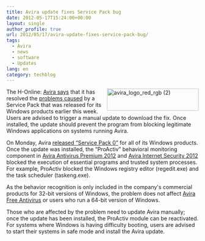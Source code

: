```yaml
---
title: Avira update fixes Service Pack bug
date: 2012-05-17T15:24:00+00:00
layout: single
author_profile: true
url: 2012/05/17/avira-update-fixes-service-pack-bug/
tags:
  - Avira
  - news
  - software
  - Updates
lang: en
category: techblog
---
```

[<img title="avira_logo_red_rgb (2)" border="0" alt="avira_logo_red_rgb (2)" align="right" src="http://lh5.ggpht.com/-gcP63jJ_vTE/T7URF1NsIKI/AAAAAAAAGBA/oIwLEIgnmNU/avira_logo_red_rgb%252520%2525282%252529_thumb%25255B1%25255D.jpg?imgmax=800" width="240" height="58" />](http://lh5.ggpht.com/-EjEJ2cUIVf0/T7URDsDF6tI/AAAAAAAAGA4/8EHIgvUirW4/s1600-h/avira_logo_red_rgb%252520%2525282%252529%25255B3%25255D.jpg)The H-Online: [Avira says](http://www.avira.com/en/proactiv-application-blocking) that it has resolved the [problems caused](/2012/05/avira-av-update-hangs-systems.html) by a Service Pack that was released for its Windows products earlier this week. Users are advised to trigger a manual update to download the fix. Once installed, the update should prevent the program from blocking legitimate Windows applications on systems running Avira. 

On Monday, Avira [released “Service Pack 0”](http://forum.avira.com/wbb/index.php?page=Thread&postID=1179175#post1179175) for all of its Windows products. Once the update was installed, the “ProActiv” behavioral monitoring component in [Avira Antivirus Premium 2012](http://www.avira.com/en/for-home-avira-antivirus-premium) and [Avira Internet Security 2012](http://www.avira.com/en/for-home-avira-internet-security) blocked the execution of essential programs and trusted system processes. For example, ProActiv blocked the Windows registry editor (regedit.exe) and the task scheduler (taskeng.exe). 

As the behavior recognition is only included in the company's commercial products for 32-bit versions of Windows, the problem does not affect [Avira Free Antivirus](http://www.avira.com/en/avira-free-antivirus) or users who run a 64-bit version of Windows. 

Those who are affected by the problem need to update Avira manually; once the update has been installed, the ProActiv module can be reactivated. For systems where Windows is having difficulty booting, users are advised to start their systems in safe mode and install the Avira update.